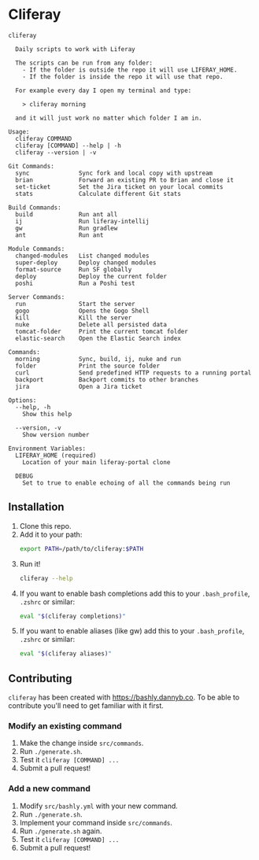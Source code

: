 # Cliferay

```
cliferay

  Daily scripts to work with Liferay
  
  The scripts can be run from any folder:
    - If the folder is outside the repo it will use LIFERAY_HOME.
    - If the folder is inside the repo it will use that repo. 
    
  For example every day I open my terminal and type:
  
    > cliferay morning
  
  and it will just work no matter which folder I am in.

Usage:
  cliferay COMMAND
  cliferay [COMMAND] --help | -h
  cliferay --version | -v

Git Commands:
  sync              Sync fork and local copy with upstream
  brian             Forward an existing PR to Brian and close it
  set-ticket        Set the Jira ticket on your local commits
  stats             Calculate different Git stats

Build Commands:
  build             Run ant all
  ij                Run liferay-intellij
  gw                Run gradlew
  ant               Run ant

Module Commands:
  changed-modules   List changed modules
  super-deploy      Deploy changed modules
  format-source     Run SF globally
  deploy            Deploy the current folder
  poshi             Run a Poshi test

Server Commands:
  run               Start the server
  gogo              Opens the Gogo Shell
  kill              Kill the server
  nuke              Delete all persisted data
  tomcat-folder     Print the current tomcat folder
  elastic-search    Open the Elastic Search index

Commands:
  morning           Sync, build, ij, nuke and run
  folder            Print the source folder
  curl              Send predefined HTTP requests to a running portal
  backport          Backport commits to other branches
  jira              Open a Jira ticket

Options:
  --help, -h
    Show this help

  --version, -v
    Show version number

Environment Variables:
  LIFERAY_HOME (required)
    Location of your main liferay-portal clone

  DEBUG
    Set to true to enable echoing of all the commands being run
```

## Installation
1. Clone this repo.
2. Add it to your path:
    ```bash
    export PATH=/path/to/cliferay:$PATH
    ```
3. Run it!
    ```bash
    cliferay --help
    ```
4. If you want to enable bash completions add this to your `.bash_profile`, `.zshrc` or similar:
    ```bash
    eval "$(cliferay completions)"
    ```
4. If you want to enable aliases (like gw) add this to your `.bash_profile`, `.zshrc` or similar:
    ```bash
    eval "$(cliferay aliases)"
    ```

## Contributing

`cliferay` has been created with https://bashly.dannyb.co. To be able to contribute you'll need to get familiar with it first.

### Modify an existing command
1. Make the change inside `src/commands`.
2. Run `./generate.sh`.
3. Test it `cliferay [COMMAND] ...`
4. Submit a pull request!

### Add a new command
1. Modify `src/bashly.yml` with your new command.
2. Run `./generate.sh`.
3. Implement your command inside `src/commands`.
4. Run `./generate.sh` again.
5. Test it `cliferay [COMMAND] ...`
6. Submit a pull request!